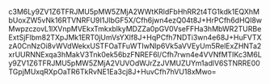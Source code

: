 c3M6Ly9ZV1Z6TFRJMU5pMW5ZMjA2WWtKRldFbHhRR2t4TG1kdk1EQXhMbUoxZW5vNk16RTVNRFU9I1JlbGF5X/Cfh6jwn4ezQ04t8J+HrPCfh6dHQl8wMwpzczovL1lXVnpMVEkxTmkxblkyMDZZa0pGV0VseFFHa3hMbWR2TURBeExtSjFlbm82TXpJMk1ERT0jUmVsYXlf8J+HqPCfh7NDTi3wn4e68J+HuFVTXzA0CnNzOi8vWVdWekxUSTFOaTFuWTIwNlp6Vk5aVVEyUm5RelExZHNTa2xrUURNNExqa3hMakV3Tnk0ek56bzFNREF6I/Cfh7rwn4e4VVNfMTIKc3M6Ly9ZV1Z6TFRJMU5pMW5ZMjA2VUVOdWJrZzJVMUZUYm1adlV6STNRRE00TGpjMUxqRXpOaTR6TkRvNE1Ea3cj8J+HuvCfh7hVU18xMwo=